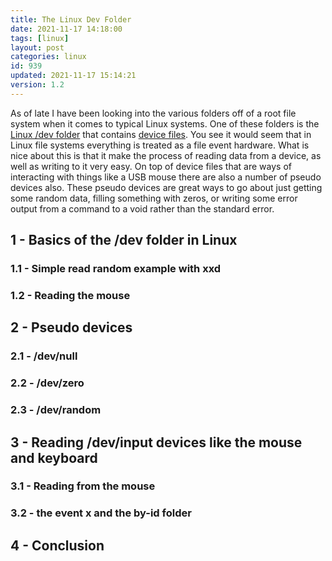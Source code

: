 ```yaml
---
title: The Linux Dev Folder
date: 2021-11-17 14:18:00
tags: [linux]
layout: post
categories: linux
id: 939
updated: 2021-11-17 15:14:21
version: 1.2
---
```


As of late I have been looking into the various folders off of a root file system when it comes to typical Linux systems. One of these folders is the [Linux \/dev folder](https://tldp.org/LDP/sag/html/dev-fs.html) that contains [device files](https://en.wikipedia.org/wiki/Device_file). You see it would seem that in Linux file systems everything is treated as a file event hardware. What is nice about this is that it make the process of reading data from a device, as well as writing to it very easy. On top of device files that are ways of interacting with things like a USB mouse there are also a number of pseudo devices also. These pseudo devices are great ways to go about just getting some random data, filling something with zeros, or writing some error output from a command to a void rather than the standard error.

<!-- more -->


## 1 - Basics of the \/dev folder in Linux

### 1.1 - Simple read random example with xxd

### 1.2 - Reading the mouse



## 2 - Pseudo devices

### 2.1 - \/dev\/null

### 2.2 - \/dev\/zero

### 2.3 - \/dev\/random


## 3 - Reading \/dev\/input devices like the mouse and keyboard

### 3.1 - Reading from the mouse

### 3.2 - the event x and the by-id folder

## 4 - Conclusion

